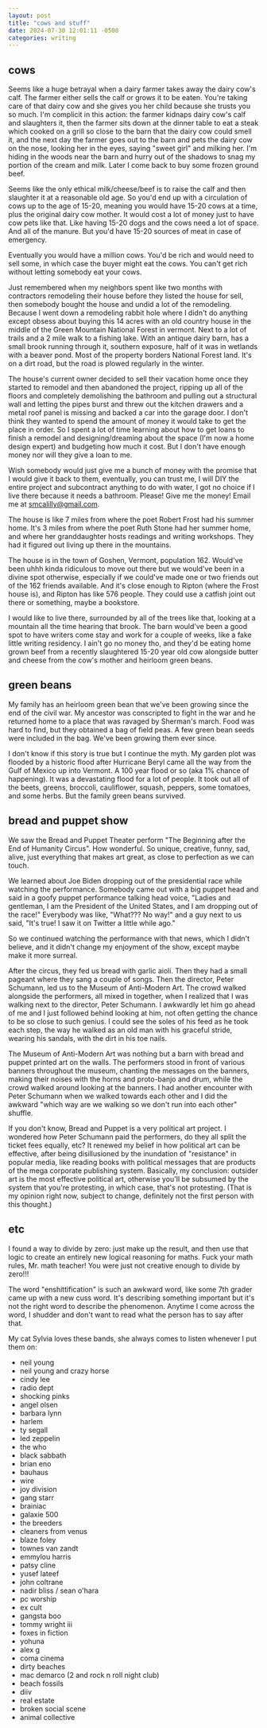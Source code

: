 ```yaml
---
layout: post
title: "cows and stuff"
date: 2024-07-30 12:01:11 -0500
categories: writing
---
```


## cows
Seems like a huge betrayal when a dairy farmer takes away the dairy cow's calf. The farmer either sells the calf or grows it to be eaten. You're taking care of that dairy cow and she gives you her child because she trusts you so much. I'm complicit in this action: the farmer kidnaps dairy cow's calf and slaughters it, then the farmer sits down at the dinner table to eat a steak which cooked on a grill so close to the barn that the dairy cow could smell it, and the next day the farmer goes out to the barn and pets the dairy cow on the nose, looking her in the eyes, saying "sweet girl" and milking her. I'm hiding in the woods near the barn and hurry out of the shadows to snag my portion of the cream and milk. Later I come back to buy some frozen ground beef.

Seems like the only ethical milk/cheese/beef is to raise the calf and then slaughter it at a reasonable old age. So you'd end up with a circulation of cows up to the age of 15-20, meaning you would have 15-20 cows at a time, plus the original dairy cow mother. It would cost a lot of money just to have cow pets like that. Like having 15-20 dogs and the cows need a lot of space. And all of the manure. But you'd have 15-20 sources of meat in case of emergency.

Eventually you would have a million cows. You'd be rich and would need to sell some, in which case the buyer might eat the cows. You can't get rich without letting somebody eat your cows.

Just remembered when my neighbors spent like two months with contractors remodeling their house before they listed the house for sell, then somebody bought the house and undid a lot of the remodeling. Because I went down a remodeling rabbit hole where I didn't do anything except obsess about buying this 14 acres with an old country house in the middle of the Green Mountain National Forest in vermont. Next to a lot of trails and a 2 mile walk to a fishing lake. With an antique dairy barn, has a small brook running through it, southern exposure, half of it was in wetlands with a beaver pond. Most of the property borders National Forest land. It's on a dirt road, but the road is plowed regularly in the winter.

The house's current owner decided to sell their vacation home once they started to remodel and then abandoned the project, ripping up all of the floors and completely demolishing the bathroom and pulling out a structural wall and letting the pipes burst and threw out the kitchen drawers and a metal roof panel is missing and backed a car into the garage door. I don't think they wanted to spend the amount of money it would take to get the place in order. So I spent a lot of time learning about how to get loans to finish a remodel and designing/dreaming about the space (I'm now a home design expert) and budgeting how much it cost. But I don't have enough money nor will they give a loan to me.

Wish somebody would just give me a bunch of money with the promise that I would give it back to them, eventually, you can trust me, I will DIY the entire project and subcontract anything to do with water, I got no choice if I live there because it needs a bathroom. Please! Give me the money! Email me at smcalilly@gmail.com.

The house is like 7 miles from where the poet Robert Frost had his summer home. It's 3 miles from where the poet Ruth Stone had her summer home, and where her granddaughter hosts readings and writing workshops. They had it figured out living up there in the mountains.

The house is in the town of Goshen, Vermont, population 162. Would've been uhhh kinda ridiculous to move out there but we would've been in a divine spot otherwise, especially if we could've made one or two friends out of the 162 friends available. And it's close enough to Ripton (where the Frost house is), and Ripton has like 576 people. They could use a catfish joint out there or something, maybe a bookstore.

I would like to live there, surrounded by all of the trees like that, looking at a mountain all the time hearing that brook. The barn would've been a good spot to have writers come stay and work for a couple of weeks, like a fake little writing residency. I ain't go no money tho, and they'd be eating home grown beef from a recently slaughtered 15-20 year old cow alongside butter and cheese from the cow's mother and heirloom green beans.

## green beans
My family has an heirloom green bean that we've been growing since the end of the civil war. My ancestor was conscripted to fight in the war and he returned home to a place that was ravaged by Sherman's march. Food was hard to find, but they obtained a bag of field peas. A few green bean seeds were included in the bag. We've been growing them ever since.

I don't know if this story is true but I continue the myth. My garden plot was flooded by a historic flood after Hurricane Beryl came all the way from the Gulf of Mexico up into Vermont. A 100 year flood or so (aka 1% chance of happening). It was a devastating flood for a lot of people. It took out all of the beets, greens, broccoli, cauliflower, squash, peppers, some tomatoes, and some herbs. But the family green beans survived.


## bread and puppet show
We saw the Bread and Puppet Theater perform "The Beginning after the End of Humanity Circus". How wonderful. So unique, creative, funny, sad, alive, just everything that makes art great, as close to perfection as we can touch.

We learned about Joe Biden dropping out of the presidential race while watching the performance. Somebody came out with a big puppet head and said in a goofy puppet performance talking head voice, "Ladies and gentleman, I am the President of the United States, and I am dropping out of the race!" Everybody was like, "What??? No way!" and a guy next to us said, "It's true! I saw it on Twitter a little while ago."

So we continued watching the performance with that news, which I didn't believe, and it didn't change my enjoyment of the show, except maybe make it more surreal.

After the circus, they fed us bread with garlic aioli. Then they had a small pageant where they sang a couple of songs. Then the director, Peter Schumann, led us to the Museum of Anti-Modern Art. The crowd walked alongside the performers, all mixed in together, when I realized that I was walking next to the director, Peter Schumann. I awkwardly let him go ahead of me and I just followed behind looking at him, not often getting the chance to be so close to such genius. I could see the soles of his feed as he took each step, the way he walked as an old man with his graceful stride, wearing his sandals, with the dirt in his toe nails.

The Museum of Anti-Modern Art was nothing but a barn with bread and puppet printed art on the walls. The performers stood in front of various banners throughout the museum, chanting the messages on the banners, making their noises with the horns and proto-banjo and drum, while the crowd walked around looking at the banners. I had another encounter with Peter Schumann when we walked towards each other and I did the awkward "which way are we walking so we don't run into each other" shuffle.

If you don't know, Bread and Puppet is a very political art project. I wondered how Peter Schumann paid the performers, do they all split the ticket fees equally, etc?  It renewed my belief in how political art can be effective, after being disillusioned by the inundation of "resistance" in popular media, like reading books with political messages that are products of the mega corporate publishing system. Basically, my conclusion: outsider art is the most effective political art, otherwise you'll be subsumed by the system that you're protesting, in which case, that's not protesting. (That is my opinion right now, subject to change, definitely not the first person with this thought.)

## etc
I found a way to divide by zero: just make up the result, and then use that logic to create an entirely new logical reasoning for maths. Fuck your math rules, Mr. math teacher! You were just not creative enough to divide by zero!!!

The word "enshittification" is such an awkward word, like some 7th grader came up with a new cuss word. It's describing something important but it's not the right word to describe the phenomenon. Anytime I come across the word, I shudder and don't want to read what the person has to say after that.

My cat Sylvia loves these bands, she always comes to listen whenever I put them on:
- neil young
- neil young and crazy horse
- cindy lee
- radio dept
- shocking pinks
- angel olsen
- barbara lynn
- harlem
- ty segall
- led zeppelin
- the who
- black sabbath
- brian eno
- bauhaus
- wire
- joy division
- gang starr
- brainiac
- galaxie 500
- the breeders
- cleaners from venus
- blaze foley
- townes van zandt
- emmylou harris
- patsy cline
- yusef lateef
- john coltrane
- nadir bliss / sean o'hara
- pc worship
- ex cult
- gangsta boo
- tommy wright iii
- foxes in fiction
- yohuna
- alex g
- coma cinema
- dirty beaches
- mac demarco (2 and rock n roll night club)
- beach fossils
- diiv
- real estate
- broken social scene
- animal collective

